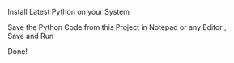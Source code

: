Install Latest Python on your System

Save the Python Code from this Project in Notepad or any Editor  ,  
Save and Run 

Done!


